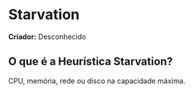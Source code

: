 # Starvation

**Criador:** Desconhecido

## O que é a Heurística Starvation?

CPU, memória, rede ou disco na capacidade máxima.